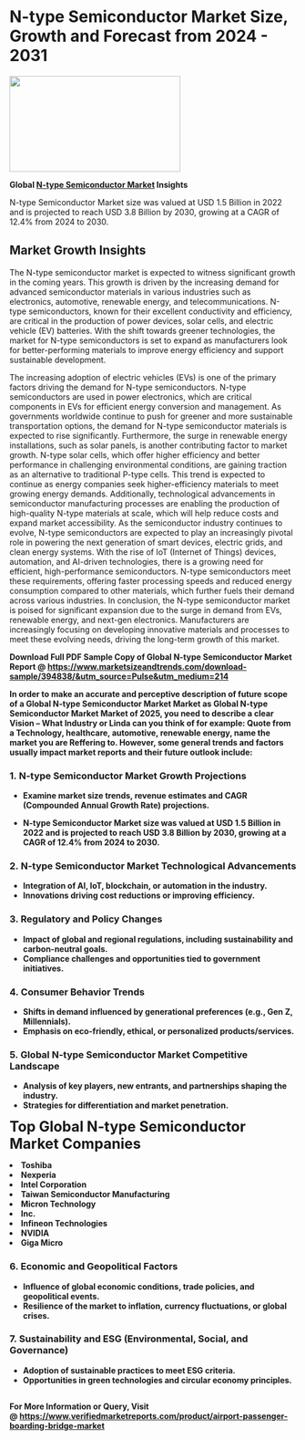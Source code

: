 <H1>N-type Semiconductor Market Size, Growth and Forecast from 2024 - 2031</H1><img class="aligncenter size-medium wp-image-584254" src="https://thirdeyenews.in/wp-content/uploads/2024/09/Global-Market-Research-300x168.jpeg" alt="" width="300" height="168" /><p><strong>Global&nbsp;<a href="https://www.marketsizeandtrends.com/download-sample/394838/&amp;utm_source=Pulse&amp;utm_medium=214">N-type Semiconductor Market</a> Insights</strong></p><p>N-type Semiconductor Market size was valued at USD 1.5 Billion in 2022 and is projected to reach USD 3.8 Billion by 2030, growing at a CAGR of 12.4% from 2024 to 2030.</p><p><h2>Market Growth Insights</h2> <p>The N-type semiconductor market is expected to witness significant growth in the coming years. This growth is driven by the increasing demand for advanced semiconductor materials in various industries such as electronics, automotive, renewable energy, and telecommunications. N-type semiconductors, known for their excellent conductivity and efficiency, are critical in the production of power devices, solar cells, and electric vehicle (EV) batteries. With the shift towards greener technologies, the market for N-type semiconductors is set to expand as manufacturers look for better-performing materials to improve energy efficiency and support sustainable development.</p> <p><strong></strong></p> <p>The increasing adoption of electric vehicles (EVs) is one of the primary factors driving the demand for N-type semiconductors. N-type semiconductors are used in power electronics, which are critical components in EVs for efficient energy conversion and management. As governments worldwide continue to push for greener and more sustainable transportation options, the demand for N-type semiconductor materials is expected to rise significantly. Furthermore, the surge in renewable energy installations, such as solar panels, is another contributing factor to market growth. N-type solar cells, which offer higher efficiency and better performance in challenging environmental conditions, are gaining traction as an alternative to traditional P-type cells. This trend is expected to continue as energy companies seek higher-efficiency materials to meet growing energy demands. Additionally, technological advancements in semiconductor manufacturing processes are enabling the production of high-quality N-type materials at scale, which will help reduce costs and expand market accessibility. As the semiconductor industry continues to evolve, N-type semiconductors are expected to play an increasingly pivotal role in powering the next generation of smart devices, electric grids, and clean energy systems. With the rise of IoT (Internet of Things) devices, automation, and AI-driven technologies, there is a growing need for efficient, high-performance semiconductors. N-type semiconductors meet these requirements, offering faster processing speeds and reduced energy consumption compared to other materials, which further fuels their demand across various industries. In conclusion, the N-type semiconductor market is poised for significant expansion due to the surge in demand from EVs, renewable energy, and next-gen electronics. Manufacturers are increasingly focusing on developing innovative materials and processes to meet these evolving needs, driving the long-term growth of this market.</p> <p><strong></p><p><span class=""><strong>Download Full PDF Sample Copy of Global N-type Semiconductor Market Report</strong> @ <a href="https://www.marketsizeandtrends.com/download-sample/394838/&amp;utm_source=Pulse&amp;utm_medium=214" target="_blank">https://www.marketsizeandtrends.com/download-sample/394838/&amp;utm_source=Pulse&amp;utm_medium=214</a></span></p><p>In order to make an accurate and perceptive description of future scope of a Global&nbsp;N-type Semiconductor Market Market as Global&nbsp;N-type Semiconductor Market Market of 2025, you need to describe a clear Vision &ndash; What Industry or Linda can you think of for example: Quote from a Technology, healthcare, automotive, renewable energy, name the market you are Reffering to. However, some general trends and factors usually impact market reports and their future outlook include:</p><h3>1.&nbsp;<strong>N-type Semiconductor Market Growth Projections</strong></h3><ul><li>Examine market size trends, revenue estimates and CAGR (Compounded Annual Growth Rate) projections.</li><li><p>N-type Semiconductor Market size was valued at USD 1.5 Billion in 2022 and is projected to reach USD 3.8 Billion by 2030, growing at a CAGR of 12.4% from 2024 to 2030.</p></li></ul><h3>2.&nbsp;<strong>N-type Semiconductor Market Technological Advancements</strong></h3><ul><li>Integration of AI, IoT, blockchain, or automation in the industry.</li><li>Innovations driving cost reductions or improving efficiency.</li></ul><h3>3.&nbsp;<strong>Regulatory and Policy Changes</strong></h3><ul><li>Impact of global and regional regulations, including sustainability and carbon-neutral goals.</li><li>Compliance challenges and opportunities tied to government initiatives.</li></ul><h3>4.&nbsp;<strong>Consumer Behavior Trends</strong></h3><ul><li>Shifts in demand influenced by generational preferences (e.g., Gen Z, Millennials).</li><li>Emphasis on eco-friendly, ethical, or personalized products/services.</li></ul><h3>5.&nbsp;<strong>Global N-type Semiconductor Market Competitive Landscape</strong></h3><ul><li>Analysis of key players, new entrants, and partnerships shaping the industry.</li><li>Strategies for differentiation and market penetration.</li></ul><p data-pm-slice="1 1 []"><span style="color: inherit; font-family: inherit; font-size: 25px;">Top Global N-type Semiconductor Market Companies</span></p><div class="" data-test-id=""><p><li>Toshiba</li><li> Nexperia</li><li> Intel Corporation</li><li> Taiwan Semiconductor Manufacturing</li><li> Micron Technology</li><li>Inc.</li><li> Infineon Technologies</li><li> NVIDIA</li><li> Giga Micro</li></p></div><h3>6.&nbsp;<strong>Economic and Geopolitical Factors</strong></h3><ul><li>Influence of global economic conditions, trade policies, and geopolitical events.</li><li>Resilience of the market to inflation, currency fluctuations, or global crises.</li></ul><h3>7.&nbsp;<strong>Sustainability and ESG (Environmental, Social, and Governance)</strong></h3><ul><li>Adoption of sustainable practices to meet ESG criteria.</li><li>Opportunities in green technologies and circular economy principles.</li></ul><h2><strong style="font-size: 14px;">For More Information or Query, Visit @&nbsp;</strong><a style="background-color: #ffffff; font-size: 14px;" href="https://www.marketsizeandtrends.com/report/n-type-semiconductor-market/" target="_blank">https://www.verifiedmarketreports.com/product/airport-passenger-boarding-bridge-market</a></h2>
